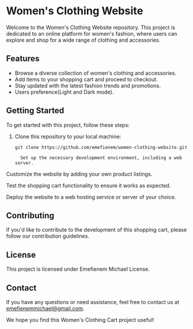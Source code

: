 # Women's Clothing Website

Welcome to the Women's Clothing Website repository. This project is dedicated to an online platform for women's fashion, where users can explore and shop for a wide range of clothing and accessories.

## Features

- Browse a diverse collection of women's clothing and accessories.
- Add items to your shopping cart and proceed to checkout.
- Stay updated with the latest fashion trends and promotions.
- Users preference(Light and Dark mode).

## Getting Started

To get started with this project, follow these steps:

1. Clone this repository to your local machine:

   ```shell
   git clone https://github.com/emefienem/women-clothing-website.git

     Set up the necessary development environment, including a web server.

Customize the website by adding your own product listings.

Test the shopping cart functionality to ensure it works as expected.

Deploy the website to a web hosting service or server of your choice.

## Contributing
If you'd like to contribute to the development of this shopping cart, please follow our contribution guidelines.

## License
This project is licensed under Emefienem Michael License.

## Contact
If you have any questions or need assistance, feel free to contact us at emefienemmichael@gmail.com.

We hope you find this Women's Clothing Cart project useful!

